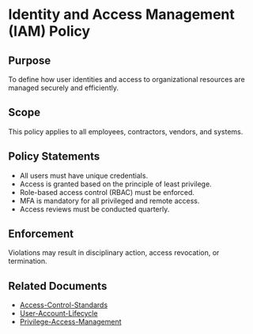 # Identity and Access Management (IAM) Policy

## Purpose
To define how user identities and access to organizational resources are managed securely and efficiently.

## Scope
This policy applies to all employees, contractors, vendors, and systems.

## Policy Statements
- All users must have unique credentials.
- Access is granted based on the principle of least privilege.
- Role-based access control (RBAC) must be enforced.
- MFA is mandatory for all privileged and remote access.
- Access reviews must be conducted quarterly.

## Enforcement
Violations may result in disciplinary action, access revocation, or termination.

## Related Documents
- [Access-Control-Standards](./Access-Control-Standards.md)
- [User-Account-Lifecycle](./User-Account-Lifecycle.md)
- [Privilege-Access-Management](./Privilege-Access-Management.md)
